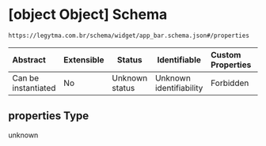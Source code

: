 # \[object Object] Schema

```txt
https://legytma.com.br/schema/widget/app_bar.schema.json#/properties
```




| Abstract            | Extensible | Status         | Identifiable            | Custom Properties | Additional Properties | Access Restrictions | Defined In                                                                           |
| :------------------ | ---------- | -------------- | ----------------------- | :---------------- | --------------------- | ------------------- | ------------------------------------------------------------------------------------ |
| Can be instantiated | No         | Unknown status | Unknown identifiability | Forbidden         | Allowed               | none                | [app_bar.schema.json\*](../schema/widget/app_bar.schema.json) |

## properties Type

unknown
